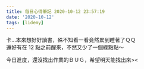 ```yaml
---
title: 每日心得筆記 2020-10-12 23:57:19
date: '2020-10-12'
tags: [lidemy]
---
```


卡...本來想好好讀書，殊不知看一看竟然累到睡著了ＱＱ  
還好有在 12 點之前醒來，不然又少了一個綠點點～

今日進度，還沒找出作業的ＢＵＧ，希望明天能找出來><
